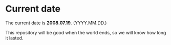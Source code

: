 # Current date

The current date is **2008.07.19.** (YYYY.MM.DD.)

This repository will be good when the world ends, so we will know how long it lasted.